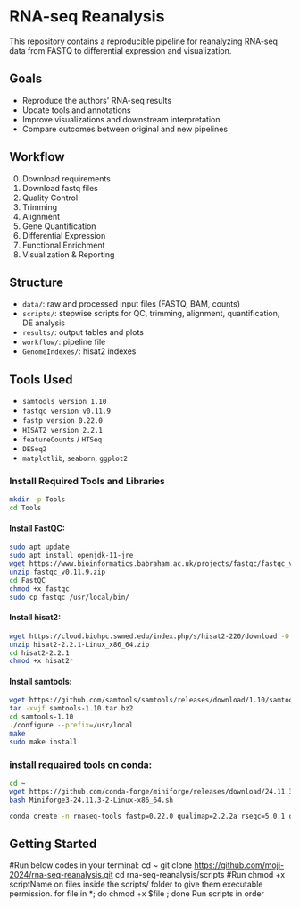 # RNA-seq Reanalysis
This repository contains a reproducible pipeline for reanalyzing RNA-seq data from FASTQ to differential expression and visualization.

## Goals
- Reproduce the authors' RNA-seq results
- Update tools and annotations
- Improve visualizations and downstream interpretation
- Compare outcomes between original and new pipelines

## Workflow
0. Download requirements
1. Download fastq files
2. Quality Control
3. Trimming
4. Alignment
5. Gene Quantification
6. Differential Expression
7. Functional Enrichment
8. Visualization & Reporting

## Structure
- `data/`: raw and processed input files (FASTQ, BAM, counts)
- `scripts/`: stepwise scripts for QC, trimming, alignment, quantification, DE analysis
- `results/`: output tables and plots
- `workflow/`: pipeline file
- `GenomeIndexes/`: hisat2 indexes

## Tools Used
- `samtools version 1.10`
- `fastqc version v0.11.9`
- `fastp version 0.22.0`
- `HISAT2 version 2.2.1 `
- `featureCounts` / `HTSeq`
- `DESeq2`
- `matplotlib`, `seaborn`, `ggplot2`

###  Install Required Tools and Libraries
```bash
mkdir -p Tools
cd Tools
```
####  Install **FastQC**:
```bash
sudo apt update
sudo apt install openjdk-11-jre
wget https://www.bioinformatics.babraham.ac.uk/projects/fastqc/fastqc_v0.11.9.zip
unzip fastqc_v0.11.9.zip
cd FastQC
chmod +x fastqc
sudo cp fastqc /usr/local/bin/
```
####  Install **hisat2**:
```bash
wget https://cloud.biohpc.swmed.edu/index.php/s/hisat2-220/download -O hisat2-2.2.1-Linux_x86_64.zip
unzip hisat2-2.2.1-Linux_x86_64.zip
cd hisat2-2.2.1
chmod +x hisat2*
```
####  Install **samtools**:
```bash
wget https://github.com/samtools/samtools/releases/download/1.10/samtools-1.10.tar.bz2
tar -xvjf samtools-1.10.tar.bz2
cd samtools-1.10
./configure --prefix=/usr/local
make
sudo make install
```


### install requaired tools on conda:
```bash
cd ~
wget https://github.com/conda-forge/miniforge/releases/download/24.11.3-2/Miniforge3-24.11.3-2-Linux-x86_64.sh
bash Miniforge3-24.11.3-2-Linux-x86_64.sh

conda create -n rnaseq-tools fastp=0.22.0 qualimap=2.2.2a rseqc=5.0.1 gxf2bed=0.2.7 multiqc=1.30 -c conda-forge -c bioconda -c defaults -y
```
## Getting Started
#Run below codes in your terminal:
cd ~
git clone https://github.com/moji-2024/rna-seq-reanalysis.git
cd rna-seq-reanalysis/scripts
#Run chmod +x scriptName on files inside the scripts/ folder to give them executable permission.
for file in *; do chmod +x $file ; done
Run scripts in order

